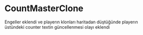 # CountMasterClone
Engeller eklendi ve playerın klonları haritadan düştüğünde playerın üstündeki counter textin güncellenmesi olayı eklendi
